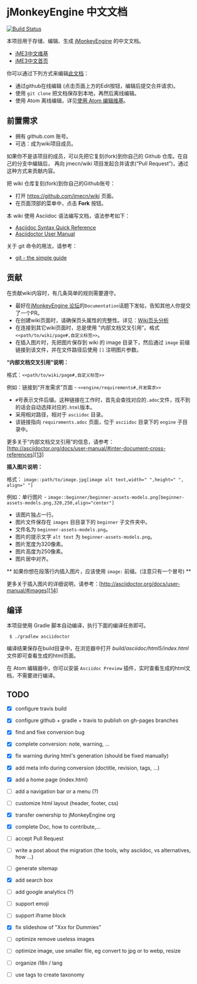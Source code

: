 # jMonkeyEngine 中文文档

[![Build Status][1]][2]

本项目用于存储、编辑、生成 [jMonkeyEngine][3] 的中文文档。

* [jME3中文维基][4]
* [jME3中文首页][5]

你可以通过下列方式来编辑[此文档][6]：

* 通过github在线编辑 (点击页面上方的Edit按钮，编辑后提交合并请求)。
* 使用 `git clone` 把文档保存到本地，再然后离线编辑。
* 使用 Atom 离线编辑，详见[使用 Atom 编辑维基][7]。

## 前置需求

* 拥有 github.com 账号。
* 可选：成为wiki项目成员。

如果你不是该项目的成员，可以先把它复刻(fork)到你自己的 Github 仓库。在自己的分支中编辑后， 再向 jmecn/wiki 项目发起合并请求(“Pull Request”)，通过这种方式来贡献内容。

把 wiki 仓库复刻(fork)到你自己的Github账号：

* 打开 https://github.com/jmecn/wiki 页面。
* 在页面顶部的菜单中，点击 **Fork** 按钮。

本 wiki 使用 Asciidoc 语法编写文档，语法参考如下：

* [Asciidoc Syntax Quick Reference][8]
* [Asciidoctor User Manual][9]

关于 git 命令的用法，请参考：

* [git - the simple guide][10]


## 贡献

在贡献wiki内容时，有几条简单的规则需要遵守。

* 最好在[jMonkeyEngine 论坛][11]的`Documentation`话题下发帖，告知其他人你提交了一个PR。
* 在创建wiki页面时，请确保页头属性的完整性。详见：[Wiki页头分析][12]
* 在连接到其它wiki页面时，总是使用 "内部文档交叉引用"。格式`<<path/to/wiki/page#,自定义标签>>`。
* 在插入图片时，先把图片保存到 wiki 的 image 目录下，然后通过 `image` 前缀链接到该文件，并在文件路径后使用 `[]` 注明图片参数。

**“内部文档交叉引用”说明：**

格式：`<<path/to/wiki/page#,自定义标签>>`

例如：链接到“开发需求”页面 - `<<engine/requirements#,开发需求>>`

* `#`号表示文件后缀。这种链接在工作时，首先会查找对应的`.adoc`文件，找不到的话会自动选择对应的`.html`版本。
* 采用相对路径，相对于 `asciidoc` 目录。
* 该链接指向 `requirements.adoc` 页面，位于 `asciidoc` 目录下的 `engine` 子目录中。

更多关于“内部文档交叉引用”的信息，请参考：[http://asciidoctor.org/docs/user-manual/#inter-document-cross-references][13]

**插入图片说明：**

格式： `image::path/to/image.jpg[image alt text,width=" ",height=" ", align=" "]`

例如：单行图片 - `image::beginner/beginner-assets-models.png[beginner-assets-models.png,320,250,align="center"]`

*  该图片独占一行。
*  图片文件保存在 `images` 目目录下的 `beginner` 子文件夹中。
*  文件名为 `beginner-assets-models.png`。
*  图片的提示文字 `alt text` 为 `beginner-assets-models.png`。
*  图片宽度为320像素。
*  图片高度为250像素。
*  图片居中对齐。

** 如果你想在段落行内插入图片，应该使用 `image:` 前缀。(注意只有一个冒号) **

更多关于插入图片的详细说明，请参考：[http://asciidoctor.org/docs/user-manual/#images][14]


## 编译

本项目使用 Gradle 脚本自动编译，执行下面的编译任务即可。

```shell
 $ ./gradlew asciidoctor
```

编译结果保存在build目录中，在浏览器中打开 *build/asciidoc/html5/index.html*  文件即可查看生成的html页面。

在 Atom 编辑器中，你可以安装 `Asciidoc Preview` 插件，实时查看生成的html文档，不需要进行编译。

## TODO

- [x] configure travis build
- [x] configure github + gradle + travis to publish on gh-pages branches
- [x] find and fixe conversion bug
- [x] complete conversion: note, warning, ...
- [x] fix warning during html's generation (should be fixed manually)
- [x] add meta info during conversion (doctitle, revision, tags, ...)
- [x] add a home page (index.html)
- [ ] add a navigation bar or a menu (?)
- [ ] customize html layout (header, footer, css)
- [x] transfer ownership to jMonkeyEngine org
- [x] complete Doc, how to contribute,...
- [ ] accept Pull Request
- [ ] write a post about the migration (the tools, why asciidoc, vs alternatives, how ...)
- [ ] generate sitemap
- [x] add search box
- [ ] add google analytics (?)
- [ ] support emoji
- [ ] support iframe block
- [x] fix slideshow of "Xxx for Dummies"
- [ ] optimize remove useless images
- [ ] optimize image, use smaller file, eg convert to jpg or to webp, resize
- [ ] organize i18n / lang
- [ ] use tags to create taxonomy


[1]:https://travis-ci.org/jmecn/wiki.svg?branch=master
[2]:https://travis-ci.org/jmecn/wiki
[3]:http://jmonkeyengine.org/
[4]:https://jmecn.github.io/wiki/
[5]:https://jmecn.github.io/
[6]:https://github.com/jmecn/wiki/tree/master/src/docs/asciidoc
[7]:https://jmecn.github.io/wiki/contribution/wiki/atom_editor.html
[8]:http://asciidoctor.org/docs/asciidoc-syntax-quick-reference/
[9]:http://asciidoctor.org/docs/user-manual/#introduction-to-asciidoctor
[10]:http://rogerdudler.github.io/git-guide/
[11]:https://hub.jmonkeyengine.org/
[12]:https://jmecn.github.io/wiki/contribution/wiki/wiki_header.html
[13]:http://asciidoctor.org/docs/user-manual/#inter-document-cross-references
[14]:http://asciidoctor.org/docs/user-manual/#images
